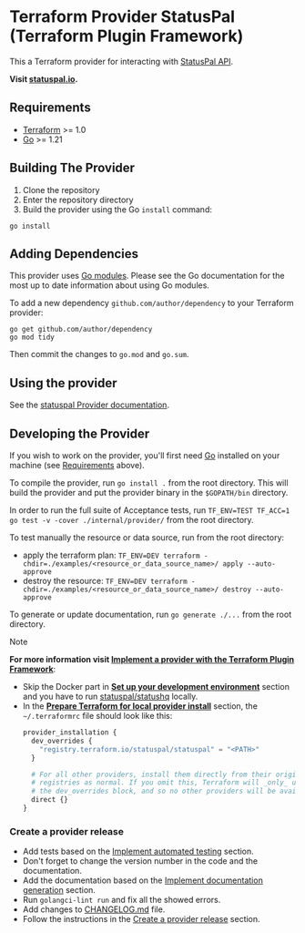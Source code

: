 # Terraform Provider StatusPal (Terraform Plugin Framework)

This a Terraform provider for interacting with [StatusPal API](https://www.statuspal.io/api-docs).

**Visit [statuspal.io](https://www.statuspal.io/).**

## Requirements

- [Terraform](https://developer.hashicorp.com/terraform/downloads) >= 1.0
- [Go](https://golang.org/doc/install) >= 1.21

## Building The Provider

1. Clone the repository
2. Enter the repository directory
3. Build the provider using the Go `install` command:

```shell
go install
```

## Adding Dependencies

This provider uses [Go modules](https://github.com/golang/go/wiki/Modules).
Please see the Go documentation for the most up to date information about using Go modules.

To add a new dependency `github.com/author/dependency` to your Terraform provider:

```shell
go get github.com/author/dependency
go mod tidy
```

Then commit the changes to `go.mod` and `go.sum`.

## Using the provider

See the [statuspal Provider documentation](https://registry.terraform.io/providers/statuspal/statuspal/latest/docs).

## Developing the Provider

If you wish to work on the provider, you'll first need [Go](http://www.golang.org) installed on your machine (see [Requirements](#requirements) above).

To compile the provider, run `go install .` from the root directory. This will build the provider and put the provider binary in the `$GOPATH/bin` directory.

In order to run the full suite of Acceptance tests, run `TF_ENV=TEST TF_ACC=1 go test -v -cover ./internal/provider/` from the root directory.

To test manually the resource or data source, run from the root directory:
- apply the terraform plan: `TF_ENV=DEV terraform -chdir=./examples/<resource_or_data_source_name>/ apply --auto-approve`
- destroy the resource: `TF_ENV=DEV terraform -chdir=./examples/<resource_or_data_source_name>/ destroy --auto-approve`

To generate or update documentation, run `go generate ./...` from the root directory.

> [!NOTE]
> **For more information visit [Implement a provider with the Terraform Plugin Framework](https://developer.hashicorp.com/terraform/tutorials/providers-plugin-framework/providers-plugin-framework-provider)**:
>
> - Skip the Docker part in [**Set up your development environment**](https://developer.hashicorp.com/terraform/tutorials/providers-plugin-framework/providers-plugin-framework-provider#set-up-your-development-environment) section and you have to run [statuspal/statushq](https://github.com/statuspal/statushq) locally.
> - In the [**Prepare Terraform for local provider install**](https://developer.hashicorp.com/terraform/tutorials/providers-plugin-framework/providers-plugin-framework-provider#prepare-terraform-for-local-provider-install) section, the `~/.terraformrc` file should look like this:
>   ```terraform
>   provider_installation {
>     dev_overrides {
>       "registry.terraform.io/statuspal/statuspal" = "<PATH>"
>     }
>
>     # For all other providers, install them directly from their origin provider
>     # registries as normal. If you omit this, Terraform will _only_ use
>     # the dev_overrides block, and so no other providers will be available.
>     direct {}
>   }
>   ```

### Create a provider release

- Add tests based on the [Implement automated testing](https://developer.hashicorp.com/terraform/tutorials/providers-plugin-framework/providers-plugin-framework-acceptance-testing) section.
- Don't forget to change the version number in the code and the documentation.
- Add the documentation based on the [Implement documentation generation](https://developer.hashicorp.com/terraform/tutorials/providers-plugin-framework/providers-plugin-framework-documentation-generation) section.
- Run `golangci-lint run` and fix all the showed errors.
- Add changes to [CHANGELOG.md](https://github.com/statuspal/terraform-provider-statuspal/blob/main/CHANGELOG.md) file.
- Follow the instructions in the [Create a provider release](https://developer.hashicorp.com/terraform/tutorials/providers-plugin-framework/providers-plugin-framework-release-publish#create-a-provider-release) section.
